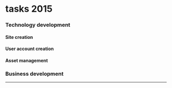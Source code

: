 # tasks 2015

###  Technology development
#### Site creation
#### User account creation

#### Asset management

### Business development

***
